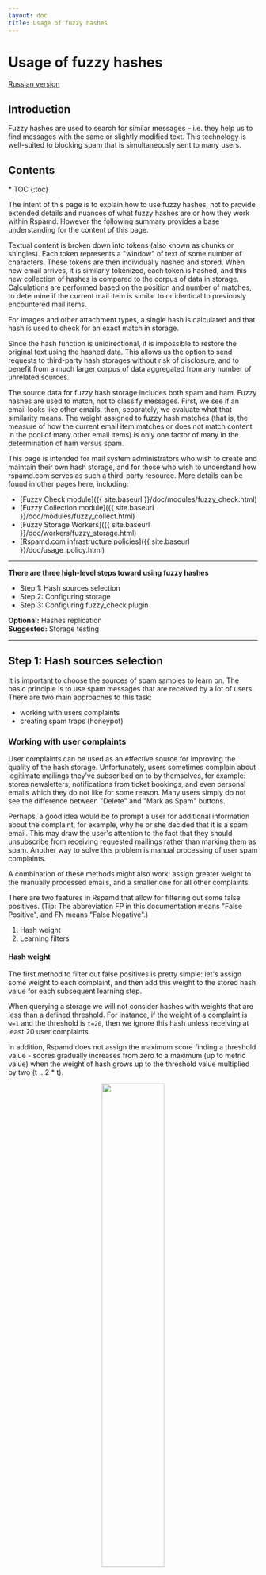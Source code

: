 ```yaml
---
layout: doc
title: Usage of fuzzy hashes
---
```


# Usage of fuzzy hashes

[Russian version](./fuzzy_storage.ru.html)

## Introduction

Fuzzy hashes are used to search for similar messages – i.e. they help us to find messages with the same or slightly modified text. This technology is well-suited to blocking spam that is simultaneously sent to many users.

<div id="toc" markdown="1">
  <h2 class="toc-header">Contents</h2>
  * TOC
  {:toc}
</div>

The intent of this page is to explain how to use fuzzy hashes, not to provide extended details and nuances of what fuzzy hashes are or how they work within Rspamd. However the following summary provides a base understanding for the content of this page.

Textual content is broken down into tokens (also known as chunks or shingles). Each token represents a "window" of text of some number of characters. These tokens are then individually hashed and stored. When new email arrives, it is similarly tokenized, each token is hashed, and this new collection of hashes is compared to the corpus of data in storage. Calculations are performed based on the position and number of matches, to determine if the current mail item is similar to or identical to previously encountered mail items.

For images and other attachment types, a single hash is calculated and that hash is used to check for an exact match in storage.

Since the hash function is unidirectional, it is impossible to restore the original text using the hashed data. This allows us the option to send requests to third-party hash storages without risk of disclosure, and to benefit from a much larger corpus of data aggregated from any number of unrelated sources.

The source data for fuzzy hash storage includes both spam and ham. Fuzzy hashes are used to match, not to classify messages. First, we see if an email looks like other emails, then, separately, we evaluate what that similarity means. The weight assigned to fuzzy hash matches (that is, the measure of how the current email item matches or does not match content in the pool of many other email items) is only one factor of many in the determination of ham versus spam.

This page is intended for mail system administrators who wish to create and maintain their own hash storage, and for those who wish to understand how rspamd.com serves as such a third-party resource. More details can be found in other pages here, including:

- [Fuzzy Check module]({{ site.baseurl }}/doc/modules/fuzzy_check.html)
- [Fuzzy Collection module]({{ site.baseurl }}/doc/modules/fuzzy_collect.html)
- [Fuzzy Storage Workers]({{ site.baseurl }}/doc/workers/fuzzy_storage.html)
- [Rspamd.com infrastructure policies]({{ site.baseurl }}/doc/usage_policy.html)

----

**There are three high-level steps toward using fuzzy hashes**

- Step 1: Hash sources selection
- Step 2: Configuring storage
- Step 3: Configuring fuzzy_check plugin

**Optional:** Hashes replication  
**Suggested:** Storage testing

----

## Step 1: Hash sources selection

It is important to choose the sources of spam samples to learn on. The basic principle is to use spam messages that are received by a lot of users. There are two main approaches to this task:

- working with users complaints
- creating spam traps (honeypot)

### Working with user complaints

User complaints can be used as an effective source for improving the quality of the hash storage. Unfortunately, users sometimes complain about legitimate mailings they’ve subscribed on to by themselves, for example: stores newsletters, notifications from ticket bookings, and even personal emails which they do not like for some reason. Many users simply do not see the difference between "Delete" and "Mark as Spam" buttons.

Perhaps, a good idea would be to prompt a user for additional information about the complaint, for example, why he or she decided that it is a spam email. This may draw the user's attention to the fact that they should unsubscribe from receiving requested mailings rather than marking them as spam. Another way to solve this problem is manual processing of user spam complaints.

A combination of these methods might also work: assign greater weight to the manually processed emails, and a smaller one for all other complaints.

There are two features in Rspamd that allow for filtering out some false positives. (Tip: The abbreviation FP in this documentation means "False Positive", and FN means "False Negative".)

1. Hash weight
2. Learning filters

#### Hash weight

The first method to filter out false positives is pretty simple: let's assign some weight to each complaint, and then add this weight to the stored hash value for each subsequent learning step.

When querying a storage we will not consider hashes with weights that are less than a defined threshold. For instance, if the weight of a complaint is `w=1` and the threshold is `t=20`, then we ignore this hash unless receiving at least 20 user complaints.

In addition, Rspamd does not assign the maximum score finding a threshold value - scores gradually increases from zero to a maximum (up to metric value) when the weight of hash grows up to the threshold value multiplied by two (t .. 2 * t).

<center><img class="img-responsive" src="{{ site.baseurl }}/img/rspamd-fuzzy-1.png" width="50%"></center>

#### Learning filters

The second method to filter out false positives, as reported through user complaints, allows you to write certain conditions that can skip learning or change a value of a hash, for instance, for emails from a specific domain. Such filters are written in the Lua language. The possibilities for these filters are quite extensive. However, they require manual writing and configuring.

### Configuring spam traps

This "honey pot" method of improving the value of a hash storage requires a mailbox that doesn't receive legitimate emails - it should only receive spam emails. The main idea here is that a large volume of fresh, (perhaps 100%) guaranteed spam will be continually received, following current patterns, providing a huge corpus of fuzzy hash data for comparison with email coming in to live mailboxes. As described above, user interpretation of spam is subject to some degree of error. A corpus of user-described spam is not as reliable as a spam trap, where matches are very highly likely to indicate that a new inbound mail item is also spam. 

One way to configure a spam trap is to expose addresses to spammer databases, and not show them to legitimate users. This can be accomplished, for example, by putting email addresses in a hidden *iframe* element on a fairly popular website. This element is not visible to users due to the *hidden* property or zero size, but it is visible to spam bots. This method is not as effective as it was some years ago, as spammers have learnt how to avoid such traps.

Another way to create a trap is to find domains that were popular in the past but that are no longer functional. Domain names like this can be found in many spam databases. Buy domains and allow all inbound mail to go to a catch-all address, where it is processed for fuzzy hashing and then purged. In general, setting your own traps like this is only reasonable for large mail systems, as it might be expensive both in terms of maintenance and with direct expenses like domain purchases.

----

## Step 2: Configuring storage

The Rspamd process that is responsible for fuzzy hash storage is called the [`fuzzy_storage`]({{ site.baseurl }}/workers/fuzzy_storage.html) worker. The information here should be useful whether you are using local or remote storage.

This process performs the following functions which will be detailed below.

1. Data storage
1. Hash expiration
1. Access control (read and write)
1. Transport protocol encryption
1. Replication

The configuration for the `worker "fuzzy"` section begins in `/etc/rspamd/rspamd.conf`.  
An `.include` directive there links to `/etc/rspamd/local.d/worker-fuzzy.inc`, which is where local settings activate and configure this process. (Earlier documentation referred to `/etc/rspamd/rspamd.conf.local`.)


### Sample configuration

The following is a sample configuration for this fuzzy storage worker process, which will be explained and referred to below. Please refer to [this page]({{ site.baseurl }}/workers/fuzzy_storage.html#configuration) for any settings not profiled here.

~~~ucl
worker "fuzzy" {
  # Socket to listen on (UDP and TCP from rspamd 1.3)
  bind_socket = "*:11335";

  # Number of processes to serve this storage (useful for read scaling)
  count = 4;

  # Backend ("sqlite" or "redis" - default "sqlite")
  backend = "sqlite";

  # sqlite: Where data file is stored (must be owned by rspamd user)
  database = "${DBDIR}/fuzzy.db";

  # Hashes storage time (3 months)
  expire = 90d;

  # Synchronize updates to the storage each minute
  sync = 1min;
}
~~~

This sample shows an entire section, not as you will see it in the file, but as it looks to the controller when the setting details are collected from all files (with the `.include` directive) : Be sure to put changes in the .inc file, without the `worker` wrapper.

By default, the fuzzy_storage process is not active, with the `count=-1` directive found in the core file. To activate fuzzy storage, the local .inc file gets the `count=4` directive as seen above.

The `expire` and `sync` values are related to database cleanup and performance, as described below.

Fuzzy storage works with hashes and not with email messages. A [worker/scanner process](/doc/workers/normal.html) or a [controller process](/doc/workers/controller.html) convert emails to hashes before connecting to this process for fuzzy processing. In this sample, we see the fuzzy storage process that operates on the sqlite database is listening on socket 11335 for UDP requests from the other processes to query or update the storage. 

<center><img class="img-responsive" src="{{ site.baseurl }}/img/rspamd-fuzzy-2.png" width="75%"></center>


### Data storage

The database engine, namely sqlite3, imposes some restrictions on the storage architecture. The most important concern is that sqlite cannot deal well with concurrent write requests. This translates to database performance being degraded significantly.

To manage this, Rspamd hash storage always writes to the database strictly from one process, the fuzzy storage worker. This one process maintains the updates queue whilst all other processes simply forward write requests from clients to this process. The updates queue is written to disk once per minute by default, configurable with the `sync` setting seen in the sample.

This architecture is optimized with priority given to read requests.


### Hash expiration

Another major function of the fuzzy storage worker is to remove obsolete hashes, using the `expire` setting, above.

Spam patterns change as tactics are found to be more or less successful. Blasts of spam go out, and after some period of time, anywhere from days to months, spammers change the patterns, because they know systems like this are operating on their data. Since the "effective lifetime" of spam mailings is always limited, there is no reason to store all hashes permanently. Therefore, based on experiemce, it recommended to store the hashes for no longer than about three months.

It would be prudent to compare the volume of hashes learned over some time with available RAM. For example, 400 thousands hashes may occupy about 100 Mb and 1.5 million hashes may occupy 0.5 Gb. It is not recommended to increase storage size more than the available RAM size due to a significant performance degradation. That is, don't rely on swap space, and don't choke other processes for resources. If you have a small volume of hashes suitable for learning, start with an expiration time of 90 days. Tune that down if the volume of data over that time period results in an unsuitable amount of available RAM - for example, if peak-time available RAM goes down to 20%, reduce the expiration time to 70 days, and see if data expiring from storage releases a more acceptable amount of RAM.


### Access control

Rspamd does not allow changes to fuzzy storage by default. Any system connecting via UDP to the fuzzy_storage process must be authorized. A list of trusted IP-addresses and/or networks must be provided to make learning possible. Practically, it is better to write from the local address only (127.0.0.1) since fuzzy storage uses UDP that is not protected from source IP forgery.

~~~ucl
worker "fuzzy" {
  # Same options as before ...
  allow_update = ["127.0.0.1"];

  # or 10.0.0.0/8, for internal network
}
~~~

The `allow_update` setting is a comma-delimited array of strings, or a [map]({{ site.baseurl }}/doc/modules/multimap.html) of IP addresses, that are allowed to perform changes to fuzzy storage - You should also set `read_only` = no in your fuzzy_check plugin, see step 3 below.


### Transport protocol encryption

The fuzzy hashes protocol allows optional (opportunistic) or mandatory encryption based on public-key cryptography. This feature is useful for creating restricted storages where access is allowed exclusively to customers or other business partners who have a generated public key.

**How this works:**

- The configuration is modified in `/etc/rspamd/local.d/worker-fuzzy.inc` of the local system running the fuzzy_storage worker. One public/private keypair is set for each remote UDP client that will connect on port 11335.
- One unique **public** key is given to each unique client system, so that only that one system can use that one key.

<center><img class="img-responsive" src="{{ site.baseurl }}/img/rspamd-fuzzy-3.png" width="75%"></center>

The encryption architecture uses cryptobox construction: <https://nacl.cr.yp.to/box.html> and it is similar to the algorithm for end-to-end encryption used in the DNSCurve protocol: <https://dnscurve.org/>.

To configure transport encryption, create a keypair for the storage server, using the command `rspamadm keypair -u`. Each time this is run, unique output is returned as seen in this example (the order of the name=value pairs may change each time this is run) :

~~~ucl
keypair {
    pubkey = "og3snn8s37znxz53mr5yyyzktt3d5uczxecsp3kkrs495p4iaxzy";
    privkey = "o6wnij9r4wegqjnd46dyifwgf5gwuqguqxzntseectroq7b3gwty";
    id = "f5yior1ag3csbzjiuuynff9tczknoj9s9b454kuonqknthrdbwbqj63h3g9dht97fhp4a5jgof1eiifshcsnnrbj73ak8hkq6sbrhed";
    encoding = "base32";
    algorithm = "curve25519";
    type = "kex";
}
~~~

The  **public** `pubkey` should be copied manually to the remote host, or published in any way that guarantees the reliability (e.g. certified digital signature or HTTPS-site hosting). As always the **private** `privkey` should never be published or shared.

Each storage can use any number of keys simultaneously, one for each remote client:

~~~ucl
worker "fuzzy" {
  # Same options as before ...
  keypair {
    pubkey = ...
    privkey = ...
  }
  keypair {
    pubkey = ...
    privkey = ...
  }
  keypair {
    pubkey = ...
    privkey = ...
  }
}
~~~

This mechanism is optional unless explicitly made mandatory. To enable mandatory encryption mode, add the `encrypted_only` option. Then, client systems without a valid public key are not able to access the storage in this mode.

~~~ucl
worker "fuzzy" {
  # Same options as before ...
  encrypted_only = true;

  keypair {
    ...
  }
  ...
}
~~~


### Hash replication

It is often desirable to have a local copy of remote fuzzy storage. For this, Rspamd supports hash replication, which is managed by the fuzzy storage worker. Details for replication setup are below in Step 4.

----

## Step 3: Configuring `fuzzy_check` plugin

`fuzzy_check` plugin is used by scanner processes for querying a storage and by controller processes for learning fuzzy hashes.

Plugin functions:

1. Email processing and hashes creating from the email parts and attachements
2. Querying and learning the storage
3. Transport Encryption

Learning is performing by `rspamc fuzzy_add` command:

```
$ rspamc -f 1 -w 10 fuzzy_add <message|directory|stdin>
```

Where `-w` parameter is for setting the hash weight discussed above whilst `-f` parameter specifies the flag number.

Flags allow to store hashes of different origin in storage. For example, the hash of spam traps, hashes of user complaints and hashes of emails that come from a "white" list. Each flag may be associated with its own symbol and have a weight while checking emails:

<center><img class="img-responsive" src="{{ site.baseurl }}/img/rspamd-fuzzy-4.png" width="75%"></center>

Symbol name could also be used instead of a numeric flag during learning, e.g.:

```
$ rspamc -S FUZZY_DENIED -w 10 fuzzy_add <message|directory|stdin>
```

To match symbols with the corresponding flags you can use the `rule` section.

local.d/fuzzy_check.conf example:

~~~ucl
rule "local" {
    # Fuzzy storage server list
    servers = "localhost:11335";
    # Default symbol for unknown flags
    symbol = "LOCAL_FUZZY_UNKNOWN";
    # Additional mime types to store/check
    mime_types = ["*"];
    # Hash weight threshold for all maps
    max_score = 20.0;
    # Whether we can learn this storage
    read_only = no;
    # Ignore unknown flags
    skip_unknown = yes;
    # Hash generation algorithm
    algorithm = "mumhash";
    # Use direct hash for short texts
    short_text_direct_hash = true;

    # Map flags to symbols
    fuzzy_map = {
        LOCAL_FUZZY_DENIED {
            # Local threshold
            max_score = 20.0;
            # Flag to match
            flag = 11;
        }
        LOCAL_FUZZY_PROB {
            max_score = 10.0;
            flag = 12;
        }
        LOCAL_FUZZY_WHITE {
            max_score = 2.0;
            flag = 13;
        }
    }
}
~~~

local.d/fuzzy_group.conf example:

~~~ucl
max_score = 12.0;
symbols = {
    "LOCAL_FUZZY_UNKNOWN" {
        weight = 5.0;
        description = "Generic fuzzy hash match";
    }
    "LOCAL_FUZZY_DENIED" {
        weight = 12.0;
        description = "Denied fuzzy hash";
    }
    "LOCAL_FUZZY_PROB" {
        weight = 5.0;
        description = "Probable fuzzy hash";
    }
    "LOCAL_FUZZY_WHITE" {
        weight = -2.1;
        description = "Whitelisted fuzzy hash";
    }
}
~~~

Let’s discuss some useful options that could be set in the module.

Firstly, `max_score` specifies the threshold for a hash weight:

<center><img class="img-responsive" src="{{ site.baseurl }}/img/rspamd-fuzzy-1.png" width="50%"></center>

Another useful option is `mime_types` that specifies what attachments types are checked (or learned) using this fuzzy rule. This parameter contains a list of valid types in format: `["type/subtype", "*/subtype", "type/*", "*"]`, where `*` matches any valid type. In practice, it is quite useful to save the hashes for all `application/*` attachments. Texts and embedded images are implicitly checked by `fuzzy_check` plugin, so there is no need to add `image/*` in the list of scanned attachments. Please note that attachments and images are searched for the exact match whilst texts are matched using the approximate algorithm (shingles).

`read_only` is quite an important option required for storage learning. It is set to `read_only=true` by default, restricting thus a storage's learning:

~~~ucl
read_only = true; # disallow learning
read_only = false; # allow learning
~~~

`Encryption_key` parameter specifies the **public** key of a storage and enables encryption for all requests.

`Algorithm` parameter specifies the algorithm for generating hashes from text parts of emails (for attachments and images [blake2b](https://blake2.net/) is always used).

Initially, rspamd used merely siphash algorithm. However, it has some performance issues, especially on obsolete hardware (CPU until Intel Haswell). Therefore it could be better to use another algorithms when creating a new storage:

* `xxhash`
* `mumhash`
* `fasthash`

For the vast majority of configurations we recommend to use `mumhash` or `fasthash` that shows an excellent performance on a wide variety of platforms. You can also evaluate the performance of different algorithms by compiling the tests set from rspamd sources:

```
$ make rspamd-test
```

and run the test suite of different variants of hash algorithms on a specific platform:

```
test/rspamd-test -p /rspamd/shingles
```

**Important note:** it is not possible to change the parameter without losing all data in the storage, as only one algorithm can be used simultaneously for each storage. Conversion of one type of hash to another is impossible by design as a hash function cannot be reversed.

### Condition scripts for the learning

As the `fuzzy_check` plugin is responsible for learning, we create the script within its configuration. This script checks if a email is suitable for learning. Script should return a Lua function with exactly one argument of [`rspamd_task`]({{ site.baseurl }}/doc/lua/rspamd_task.html) type. This function should return either a boolean value: `true` - learn, `false` - skip learning, or a pair of a boolean value and numeric value - new flag value in case it is required to modify the hash flag. Parameter `learn_condition` is used to setup learn script. The most convenient way to set the script is to write it as a multiline string supported by `UCL`:

~~~ucl
# Fuzzy check plugin configuration snippet
learn_condition = <<EOD
return function(task)
  return true -- Always learn
end
EOD;
~~~

Here are some practical examples of useful scripts. For instance, if we want to restrict learning for messages that come from certain domains:

~~~lua
return function(task)
  local skip_domains = {
    'example.com',
    'google.com',
  }

  local from = task:get_from()

  if from and from[1] and from[1]['addr'] then
    for i,d in ipairs(skip_domains) do
      if string.find(from[1]['addr'], d) then
        return false
      end
    end
  end


end
~~~

Also, it is useful to split hashes to various flags in accordance with their source. For example, such sources may be encoded in the `X-Source` title. For instance, we have the following match between flags and sources:

* `honeypot` - "black" list: 1
* `users_unfiltered` - "gray" list: 2
* `users_filtered` - "black" list: 1
* `FP` - "white" list: 3

Then the script that provides this logic may be as following:

~~~lua
return function(task)
  local skip_headers = {
    ['X-Source'] = function(hdr)
      local sources = {
        honeypot = 1,
        users_unfiltered = 2,
        users_filtered = 1,
        FP = 3
      }
      local fl = sources[hdr]

      if fl then return true,fl end -- Return true + new flag
      return false
    end
  }

  for h,f in pairs(skip_headers) do
    local hdr = task:get_header(h) -- Check for interesting header
    if h then
      return f(hdr) -- Call its handler and return result
    end
  end

  return false -- Do not learn if specified header is missing
end
~~~

## Step 4: Hashes replication

It is often desired to have a local copy of the remote storage. Rspamd supports replication for this purposes that is implemented in the hashes storage since version 1.3:

<center><img class="img-responsive" src="{{ site.baseurl }}/img/rspamd-fuzzy-5.png" width="75%"></center>

The hashes transfer is initiated by the replication **master**. It sends hash update commands, such as adding, modifying or deleting, to all specified slaves. Hence, the slaves should be able to accept such a connection from the master - it should be considered while configuring a firewall.

A slave normally listens on the same port 11335 (by default) over TCP to accept a connection. The master and the slave synchronization are occurred via the HTTP protocol with HTTPCrypt transport encryption. The slave checks the update version to prevent repeated or invalid updates. If the master's version is less or equal to the local one, then the update is rejected. But if the master is ahead of the slave for  more than one version, the following message will appear in the log file of the slave:

```
rspamd_fuzzy_mirror_process_update: remote revision: XX is newer more than 1 revision than ours: YY, cold sync is recommended
```

In this case we recommend to re-create the database through a "cold" synchronization.

### The "cold" synchronization

This procedure is used to initialize a new slave or to recover a slave after the communications with the master is interrupted.

To synchronize the master host you need to stop rspamd service and create a dump of hash database. In theory, you can skip this step, however, if a version of the master increases by more than one while database cloning, it will be required to repeat the procedure:

```
sqlite3 /var/lib/rspamd/fuzzy.db ".backup fuzzy.sql"
```

Afterwards, copy the output file `fuzzy.sql` to all the slaves (it can be done without stopping rspamd service on the slaves):

```
sqlite3 /var/lib/rspamd/fuzzy.db ".restore fuzzy.sql"
```

After all, you can run rspamd on the slaves and then switch on the master.

### Replication setup

You can set the replication in the hashes storage configuration file, namely `worker-fuzzy.inc`. Master replication is configured as follows:

~~~ucl
# Fuzzy storage worker configuration snippet
# Local keypair (rspamadm keypair -u)
sync_keypair {
    pubkey = "xxx";
    privkey = "ppp";
    encoding = "base32";
    algorithm = "curve25519";
    type = "kex";
}
# Remote slave
slave {
        name = "slave1";
        hosts = "slave1.example.com";
        key = "yyy";
}
slave {
        name = "slave2";
        hosts = "slave2.example.com";
        key = "zzz";
}
~~~

Let’s focus on configuring the encryption keys. Typically, rspamd does not require dedicated setup for a client's keypair as such a keypair is generated automatically. However, in replication case, the master acts as the client, so you can set a specific (public) key on the slaves for better access control. The slaves will allow updates merely for hosts that are using this key. It is also possible to set allowed IP-addresses of the master, but public key based protection seems to be more reliable. As an option, you can combine these methods.

The slave setup looks similar:

~~~ucl
# Fuzzy storage worker configuration snippet
# We assume it is slave1 with pubkey 'yyy'
sync_keypair {
    pubkey = "yyy";
    privkey = "PPP";
    encoding = "base32";
    algorithm = "curve25519";
    type = "kex";
}

# Allow update from these hosts only
masters = "master.example.com";
# Also limit updates to this specific public key
master_key = "xxx";
~~~

It is possible to set a flag translation from the master to the slave in order to avoid conflicts with the local hashes. For example, if we want to translate the flags `1`, `2` and `3` to the flags `10`, `20` and `30` accordingly, we can use the following configuration:

~~~ucl
# Fuzzy storage worker configuration snippet
master_flags {
  "1" = 10;
  "2" = 20;
  "3" = 30;
};
~~~


## Storage testing

To test the storage you can use `rspamadm control fuzzystat` command:

```
Statistics for storage 73ee122ac2cfe0c4f12
invalid_requests: 6.69M
fuzzy_expired: 35.57k
fuzzy_found: (v0.6: 0), (v0.8: 0), (v0.9: 0), (v1.0+: 20.10M)
fuzzy_stored: 425.46k
fuzzy_shingles: (v0.6: 0), (v0.8: 41.78k), (v0.9: 23.60M), (v1.0+: 380.87M)
fuzzy_checked: (v0.6: 0), (v0.8: 95.29k), (v0.9: 55.47M), (v1.0+: 1.01G)

Keys statistics:
Key id: icy63itbhhni8
        Checked: 1.00G
        Matched: 18.29M
        Errors: 0
        Added: 1.81M
        Deleted: 0

        IPs stat:
        x.x.x.x
                Checked: 131.23M
                Matched: 1.85M
                Errors: 0
                Added: 0
                Deleted: 0

        x.x.x.x
                Checked: 119.86M
                ...
```

Primarily, a general storage statistics is shown, namely the number of stored and obsolete hashes, as well as the requests distribution for versions of the client Protocol:

* `v0.6` - requests from rspamd 0.6 - 0.8 (older versions, compatibility is limited)
* `v0.8` - requests from rspamd 0.8 - 0.9 (partially compatible)
* `v0.9` - unencrypted requests from rspamd 0.9+ (fully compatible)
* `v1.1` - encrypted requests from rspamd 1.1+ (fully compatible)

And then detailed statistics is displayed for each of the keys configured in the storage and for the latest requested client IP-addresses. In conclusion, we see the overall statistics on IP-addresses.

To change the output from this command, you can use the following options:

* `-n`: display raw numbers without reduction
* `--short`: do not display detailed statistics on the keys and IP-addresses
* `--no-keys`: do not show statistics on keys
* `--no-ips`: do not show statistics on IP-addresses
* `--sort`: sort:
  + `checked`: by the number of trusted hashes (default)
  + `matched`: by the number of found hashes
  + `errors`: by the number of failed requests
  + `ip`: by IP-address lexicographically

e.g.

```
rspamadm control fuzzystat -n
```
